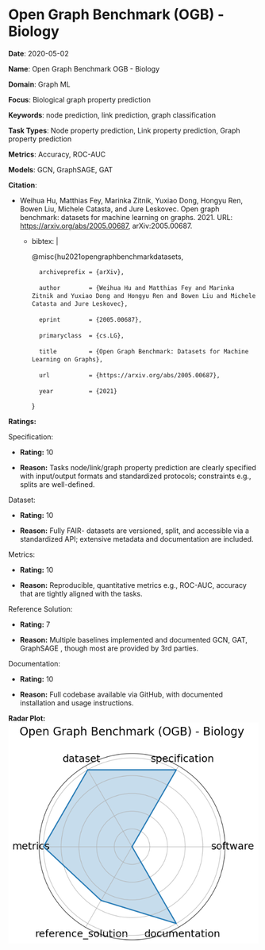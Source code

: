 # Open Graph Benchmark (OGB) - Biology


**Date**: 2020-05-02


**Name**: Open Graph Benchmark  OGB  - Biology


**Domain**: Graph ML


**Focus**: Biological graph property prediction


**Keywords**: node prediction, link prediction, graph classification


**Task Types**: Node property prediction, Link property prediction, Graph property prediction


**Metrics**: Accuracy, ROC-AUC


**Models**: GCN, GraphSAGE, GAT


**Citation**:


- Weihua Hu, Matthias Fey, Marinka Zitnik, Yuxiao Dong, Hongyu Ren, Bowen Liu, Michele Catasta, and Jure Leskovec. Open graph benchmark: datasets for machine learning on graphs. 2021. URL: https://arxiv.org/abs/2005.00687, arXiv:2005.00687.

  - bibtex: |

      @misc{hu2021opengraphbenchmarkdatasets,

          archiveprefix = {arXiv},

          author        = {Weihua Hu and Matthias Fey and Marinka Zitnik and Yuxiao Dong and Hongyu Ren and Bowen Liu and Michele Catasta and Jure Leskovec},

          eprint        = {2005.00687},

          primaryclass  = {cs.LG},

          title         = {Open Graph Benchmark: Datasets for Machine Learning on Graphs},

          url           = {https://arxiv.org/abs/2005.00687},

          year          = {2021}

      }



**Ratings:**


Specification:


  - **Rating:** 10


  - **Reason:** Tasks  node/link/graph property prediction  are clearly specified with input/output formats and standardized protocols; constraints  e.g., splits  are well-defined. 


Dataset:


  - **Rating:** 10


  - **Reason:** Fully FAIR- datasets are versioned, split, and accessible via a standardized API; extensive metadata and documentation are included. 


Metrics:


  - **Rating:** 10


  - **Reason:** Reproducible, quantitative metrics  e.g., ROC-AUC, accuracy  that are tightly aligned with the tasks. 


Reference Solution:


  - **Rating:** 7


  - **Reason:** Multiple baselines implemented and documented  GCN, GAT, GraphSAGE , though most are provided by 3rd parties. 


Documentation:


  - **Rating:** 10


  - **Reason:** Full codebase available via GitHub, with documented installation and usage instructions. 


**Radar Plot:**
 ![Open Graph Benchmark Ogb - Biology radar plot](../../tex/images/open_graph_benchmark_ogb_-_biology_radar.png)